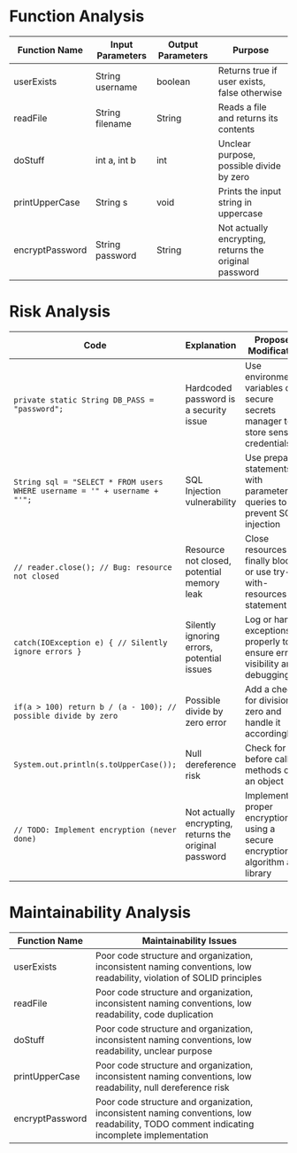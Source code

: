 # Function Analysis
| Function Name | Input Parameters | Output Parameters | Purpose |
| --- | --- | --- | --- |
| userExists | String username | boolean | Returns true if user exists, false otherwise |
| readFile | String filename | String | Reads a file and returns its contents |
| doStuff | int a, int b | int | Unclear purpose, possible divide by zero |
| printUpperCase | String s | void | Prints the input string in uppercase |
| encryptPassword | String password | String | Not actually encrypting, returns the original password |

# Risk Analysis
| Code | Explanation | Proposed Modification |
| --- | --- | --- |
| `private static String DB_PASS = "password";` | Hardcoded password is a security issue | Use environment variables or a secure secrets manager to store sensitive credentials |
| `String sql = "SELECT * FROM users WHERE username = '" + username + "'";` | SQL Injection vulnerability | Use prepared statements with parameterized queries to prevent SQL injection |
| `// reader.close(); // Bug: resource not closed` | Resource not closed, potential memory leak | Close resources in a finally block or use try-with-resources statement |
| `catch(IOException e) { // Silently ignore errors }` | Silently ignoring errors, potential issues | Log or handle exceptions properly to ensure error visibility and debugging |
| `if(a > 100) return b / (a - 100); // possible divide by zero` | Possible divide by zero error | Add a check for division by zero and handle it accordingly |
| `System.out.println(s.toUpperCase());` | Null dereference risk | Check for null before calling methods on an object |
| `// TODO: Implement encryption (never done)` | Not actually encrypting, returns the original password | Implement proper encryption using a secure encryption algorithm and library |

# Maintainability Analysis
| Function Name | Maintainability Issues |
| --- | --- |
| userExists | Poor code structure and organization, inconsistent naming conventions, low readability, violation of SOLID principles |
| readFile | Poor code structure and organization, inconsistent naming conventions, low readability, code duplication |
| doStuff | Poor code structure and organization, inconsistent naming conventions, low readability, unclear purpose |
| printUpperCase | Poor code structure and organization, inconsistent naming conventions, low readability, null dereference risk |
| encryptPassword | Poor code structure and organization, inconsistent naming conventions, low readability, TODO comment indicating incomplete implementation |